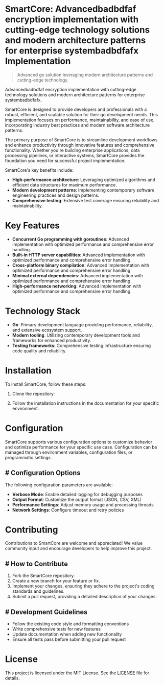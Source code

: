 <!-- fallback_SmartCore_20250726092429_25136 -->

# SmartCore: Advancedbadbdfaf encryption implementation with cutting-edge technology solutions and modern architecture patterns for enterprise systembadbdfafx Implementation
> Advanced go solution leveraging modern architecture patterns and cutting-edge technology.

Advancedbadbdfaf encryption implementation with cutting-edge technology solutions and modern architecture patterns for enterprise systembadbdfafx.

SmartCore is designed to provide developers and professionals with a robust, efficient, and scalable solution for their go development needs. This implementation focuses on performance, maintainability, and ease of use, incorporating industry best practices and modern software architecture patterns.

The primary purpose of SmartCore is to streamline development workflows and enhance productivity through innovative features and comprehensive functionality. Whether you're building enterprise applications, data processing pipelines, or interactive systems, SmartCore provides the foundation you need for successful project implementation.

SmartCore's key benefits include:

* **High-performance architecture**: Leveraging optimized algorithms and efficient data structures for maximum performance.
* **Modern development patterns**: Implementing contemporary software engineering practices and design patterns.
* **Comprehensive testing**: Extensive test coverage ensuring reliability and maintainability.

# Key Features

* **Concurrent Go programming with goroutines**: Advanced implementation with optimized performance and comprehensive error handling.
* **Built-in HTTP server capabilities**: Advanced implementation with optimized performance and comprehensive error handling.
* **Cross-platform binary compilation**: Advanced implementation with optimized performance and comprehensive error handling.
* **Minimal external dependencies**: Advanced implementation with optimized performance and comprehensive error handling.
* **High-performance networking**: Advanced implementation with optimized performance and comprehensive error handling.

# Technology Stack

* **Go**: Primary development language providing performance, reliability, and extensive ecosystem support.
* **Modern tooling**: Utilizing contemporary development tools and frameworks for enhanced productivity.
* **Testing frameworks**: Comprehensive testing infrastructure ensuring code quality and reliability.

# Installation

To install SmartCore, follow these steps:

1. Clone the repository:


2. Follow the installation instructions in the documentation for your specific environment.

# Configuration

SmartCore supports various configuration options to customize behavior and optimize performance for your specific use case. Configuration can be managed through environment variables, configuration files, or programmatic settings.

## # Configuration Options

The following configuration parameters are available:

* **Verbose Mode**: Enable detailed logging for debugging purposes
* **Output Format**: Customize the output format (JSON, CSV, XML)
* **Performance Settings**: Adjust memory usage and processing threads
* **Network Settings**: Configure timeout and retry policies

# Contributing

Contributions to SmartCore are welcome and appreciated! We value community input and encourage developers to help improve this project.

## # How to Contribute

1. Fork the SmartCore repository.
2. Create a new branch for your feature or fix.
3. Implement your changes, ensuring they adhere to the project's coding standards and guidelines.
4. Submit a pull request, providing a detailed description of your changes.

## # Development Guidelines

* Follow the existing code style and formatting conventions
* Write comprehensive tests for new features
* Update documentation when adding new functionality
* Ensure all tests pass before submitting your pull request

# License

This project is licensed under the MIT License. See the [LICENSE](https://github.com/marcmotta/SmartCore/blob/main/LICENSE) file for details.
